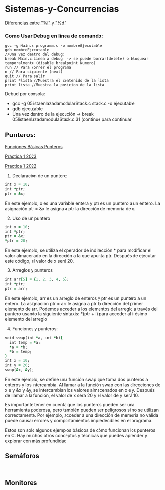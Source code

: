 # Sistemas-y-Concurrencias

[Diferencias entre "%i" y "%d"](https://www.geeksforgeeks.org/difference-d-format-specifier-c-language/)
### Como Usar Debug en linea de comando:
```
gcc -g Main.c programa.c -o nombreEjecutable
gdb nombreEjecutable
//Una vez dentro del debug:
break Main.c:Linea a debug  -> se puede borrar(delete) o bloquear temporalmente (disable breakpoint Numero)
run // Para correr el programa
n // Para siguiente (next)
quit // Para salir
print *lista //Muestra el contenido de la lista
print lista //Muestra la posicion de la lista
``` 


Debud por consola:
- gcc -g 05listaenlazadamodularStack.c stack.c -o ejecutable
- gdb ejecutable
- Una vez dentro de la ejecución -> break 05listaenlazadamodulaStack.c:31 (continue para continuar)

## Punteros:
[Funciones Básicas Punteros](https://github.com/x1n4px/Sistemas-y-Concurrencias/blob/main/temario/PSC-Tema2.pdf)

[Practica 1 2023](https://github.com/x1n4px/Sistemas-y-Concurrencias/tree/main/PSC2023/Practicas/Practica1-2023/Tremor)

[Practica 1 2022](https://github.com/x1n4px/Sistemas-y-Concurrencias/tree/main/PSC2023/Practicas/Practica1-2022/recursos%20practica%201)


1. Declaración de un puntero:
```ruby
int x = 10;
int *ptr;
ptr = &x;

```
En este ejemplo, x es una variable entera y ptr es un puntero a un entero. La asignación ptr = &x le asigna a ptr la dirección de memoria de x.


2. Uso de un puntero
```ruby
int x = 10;
int *ptr;
ptr = &x;
*ptr = 20;

```
En este ejemplo, se utiliza el operador de indirección * para modificar el valor almacenado en la dirección a la que apunta ptr. Después de ejecutar este código, el valor de x será 20.


3. Arreglos y punteros
```ruby
int arr[5] = {1, 2, 3, 4, 5};
int *ptr;
ptr = arr;
```
En este ejemplo, arr es un arreglo de enteros y ptr es un puntero a un entero. La asignación ptr = arr le asigna a ptr la dirección del primer elemento de arr. Podemos acceder a los elementos del arreglo a través del puntero usando la siguiente sintaxis: *(ptr + i) para acceder al i-ésimo elemento del arreglo


4. Funciones y punteros:
```ruby
void swap(int *a, int *b){
  int temp = *a;
  *a = *b;
  *b = temp;
}
int x = 10;
int y = 20;
swap(&x, &y);
```
En este ejemplo, se define una función swap que toma dos punteros a enteros y los intercambia. Al llamar a la función swap con las direcciones de x e y &x y &y, se intercambian los valores almacenados en x e y. Después de llamar a la función, el valor de x será 20 y el valor de y será 10.

Es importante tener en cuenta que los punteros pueden ser una herramienta poderosa, pero también pueden ser peligrosos si no se utilizan correctamente. Por ejemplo, acceder a una dirección de memoria no válida puede causar errores y comportamientos impredecibles en el programa.

Estos son solo algunos ejemplos básicos de cómo funcionan los punteros en C. Hay muchos otros conceptos y técnicas que puedes aprender y explorar con más profundidad

## Semáforos
```


```

## Monitores
```


```
